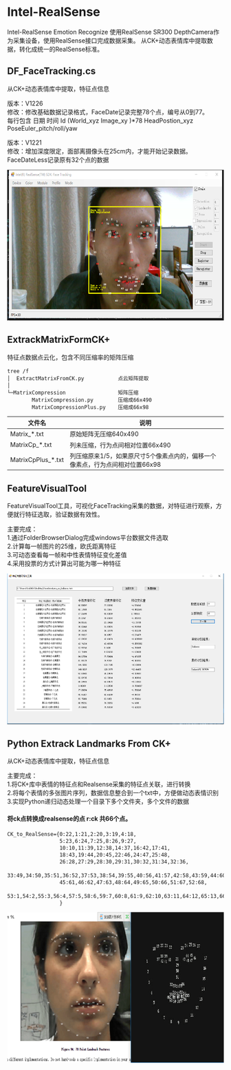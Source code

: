 ﻿# Intel-RealSense
Intel-RealSense Emotion Recognize
使用RealSense SR300 DepthCamera作为采集设备，使用RealSense接口完成数据采集。
从CK+动态表情库中提取数据，转化成统一的RealSense标准。

## DF_FaceTracking.cs
从CK+动态表情库中提取，特征点信息  
 
版本：V1226    
修改：修改基础数据记录格式，FaceDate记录完整78个点，编号从0到77。     
      每行包含 日期 时间 Id (World_xyz Image_xy )*78 HeadPostion_xyz PoseEuler_pitch/roll/yaw  

版本：V1221     
修改：增加深度限定，面部离摄像头在25cm内，才能开始记录数据。      
      FaceDateLess记录原有32个点的数据

<div align=center><img src="https://github.com/EStormLynn/Intel-RealSense/blob/master/Image/界面.png" width="663" height="350" alt="程序界面"/></div>

## ExtrackMatrixFormCK+
特征点数据点云化，包含不同压缩率的矩阵压缩
```
tree /f
│  ExtractMatrixFromCK.py		    点云矩阵提取
│
└─MatrixCompression			        矩阵压缩
        MatrixCompression.py		压缩成66x490
        MatrixCompressionPlus.py	压缩成66x98
```
文件名 | 说明 
---|---
Matrix_*.txt|原始矩阵无压缩640x490
MatrixCp_*.txt|列未压缩，行为点间相对位置66x490
MatrixCpPlus_*.txt|列压缩原来1/5，如果原尺寸5个像素点内的，偏移一个像素点，行为点间相对位置66x98    


## FeatureVisualTool
FeatureVisualTool工具，可视化FaceTracking采集的数据，对特征进行观察，方便就行特征选取，验证数据有效性。    
 
主要完成：    
1.通过FolderBrowserDialog完成windows平台数据文件选取			    
2.计算每一帧图片的25维，欧氏距离特征    
3.可动态查看每一帧和中性表情特征变化差值     
4.采用投票的方式计算出可能为哪一种特征     

<div align=center><img src="https://github.com/EStormLynn/Intel-RealSense/blob/master/Image/FeatureVisualTool.png" width="663" height="350" alt="程序界面"/></div>

## Python Extrack Landmarks From CK+
从CK+动态表情库中提取，特征点信息  

主要完成：  
1.将CK+库中表情的特征点和Realsense采集的特征点关联，进行转换   
2.将每个表情的多张图片序列，数据信息整合到一个txt中，方便做动态表情识别   
3.实现Python递归动态处理一个目录下多个文件夹，多个文件的数据  

#### 将ck点转换成realsense的点 r:ck 共66个点。
```
CK_to_RealSense={0:22,1:21,2:20,3:19,4:18,
                 5:23,6:24,7:25,8:26,9:27,
                 10:10,11:39,12:38,14:37,16:42,17:41,
                 18:43,19:44,20:45,22:46,24:47,25:48,
                 26:28,27:29,28:30,29:31,30:32,31:34,32:36,
                 33:49,34:50,35:51,36:52,37:53,38:54,39:55,40:56,41:57,42:58,43:59,44:60,
                 45:61,46:62,47:63,48:64,49:65,50:66,51:67,52:68,
                 53:1,54:2,55:3,56:4,57:5,58:6,59:7,60:8,61:9,62:10,63:11,64:12,65:13,66:14,67:15,68:16,69:17
                 }
```
<div align=center><img src="https://github.com/EStormLynn/Intel-RealSense/blob/master/Image/landmarkPoint%20of%20RS%20and%20CK%2B.png" width="680" height="350" alt="landmarkPoint of RS and CK+"/></div>
